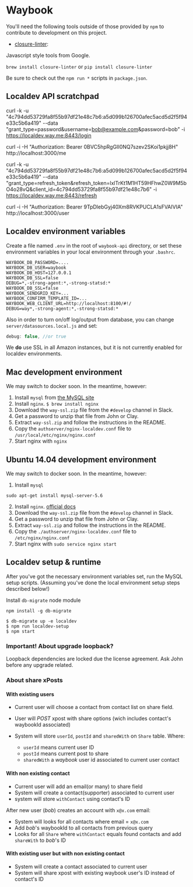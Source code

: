 # Waybook

You'll need the following tools outside of those provided by `npm` to contribute to development on this project.

* [closure-linter](https://developers.google.com/closure/utilities/):

Javascript style tools from Google.

`brew install closure-linter` or `pip install closure-linter`

Be sure to check out the `npm run *` scripts in `package.json`.

## Localdev API scratchpad

curl -k -u "4c794dd53729fa8f55b97df21e48c7b6:a5d099b126700afec5acd5d2f5f94e33c5b6a419" --data "grant_type=password&username=bob@example.com&password=bob" -i https://localdev.way.me:8443/login

curl -i -H "Authorization: Bearer 0BVC5hpRgGII0NQ7szev2SKoi1pkjj8H" http://localhost:3000/me

curl -k -u "4c794dd53729fa8f55b97df21e48c7b6:a5d099b126700afec5acd5d2f5f94e33c5b6a419" --data "grant_type=refresh_token&refresh_token=lxlTrKt1M1HT59HFhwZ0W9M5bO4o28vQ&client_id=4c794dd53729fa8f55b97df21e48c7b6" -i https://localdev.way.me:8443/refresh

curl -i -H "Authorization: Bearer 9TpDlebGyj40Xm8RVKPUCLA1sFVAIVIA" http://localhost:3000/user

## Localdev environment variables

Create a file named `.env` in the root of `waybook-api` directory, or set these
environment variables in your local environment through your `.bashrc`.

```
WAYBOOK_DB_PASSWORD=....
WAYBOOK_DB_USER=waybook
WAYBOOK_DB_HOST=127.0.0.1
WAYBOOK_DB_SSL=false
DEBUG=*,-strong-agent:*,-strong-statsd:*
WAYBOOK_DB_SSL=false
WAYBOOK_SENDGRID_KEY=...
WAYBOOK_CONFIRM_TEMPLATE_ID=...
WAYBOOK_WEB_CLIENT_URL=http://localhost:8100/#!/
DEBUG=way*,-strong-agent:*,-strong-statsd:*
```

Also in order to turn on/off log/output from database, you can change
`server/datasources.local.js` and set:

```js
debug: false, //or true
```

We **do** use SSL in all Amazon instances, but it is not currently enabled for
localdev environments.

## Mac development environment

We may switch to docker soon. In the meantime, however:

1. Install `mysql` from [the MySQL site](http://dev.mysql.com/downloads/mysql/)
2. Install `nginx`. `$ brew install nginx`
3. Download the `way-ssl.zip` file from the `#develop` channel in Slack.
4. Get a password to unzip that file from John or Clay.
5. Extract `way-ssl.zip` and follow the instructions in the README.
6. Copy the `authserver/nginx-localdev.conf` file to `/usr/local/etc/nginx/nginx.conf`
7. Start nginx with `nginx`

## Ubuntu 14.04 development environment

We may switch to docker soon. In the meantime, however:

1. Install `mysql`

```
sudo apt-get install mysql-server-5.6
```

2. Install `nginx`. [official docs](http://wiki.nginx.org/Install)
3. Download the `way-ssl.zip` file from the `#develop` channel in Slack.
4. Get a password to unzip that file from John or Clay.
5. Extract `way-ssl.zip` and follow the instructions in the README.
6. Copy the `./authserver/nginx-localdev.conf` file to `/etc/nginx/nginx.conf`
7. Start nginx with `sudo service nginx start`

## Localdev setup & runtime

After you've got the necessary environment variables set, run the MySQL setup
scripts. (Assuming you've done the local environment setup steps described
below!)

Install `db-migrate` node module

```
npm install -g db-migrate
```

```
$ db-migrate up -e localdev
$ npm run localdev-setup
$ npm start
```

### Important! About upgrade loopback?

Loopback dependencies are locked due the license agreement. Ask John before
any upgrade related.

### About share xPosts

#### With existing users

- Current user will choose a contact from contact list on share field.

- User will *POST* xpost with share options (wich includes contact's waybookId associated)

- System will store `userId`, `postId` and `sharedWith` on `Share` table. Where:

  - `userId` means current user ID
  - `postId` means current post to share
  - `sharedWith` a *waybook* user id associated to current user contact

#### With non existing contact

 - Current user will add an email(or many) to share field
 - System will create a contact(supporter) associated to current user
 - system will store `withContact` using contact's ID

After new user (*bob*) creates an account with `x@x.com` email:

 - System will looks for all contacts where email = `x@x.com`
 - Add *bob*'s waybookId to all contacts from previous query
 - Looks for all `Share` where `withContact` equals found contacts and add `shareWith` to *bob*'s ID

#### With existing user but with non existing contact

 - System will create a contact associated to current user
 - System will share xpost with existing waybook user's ID instead of contact's ID
